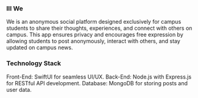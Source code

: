 ### III We


We is an anonymous social platform designed exclusively for campus students to share their thoughts, experiences, and connect with others on campus. This app ensures privacy and encourages free expression by allowing students to post anonymously, interact with others, and stay updated on campus news.



### Technology Stack


Front-End: SwiftUI for seamless UI/UX.
Back-End: Node.js with Express.js for RESTful API development.
Database: MongoDB for storing posts and user data.
